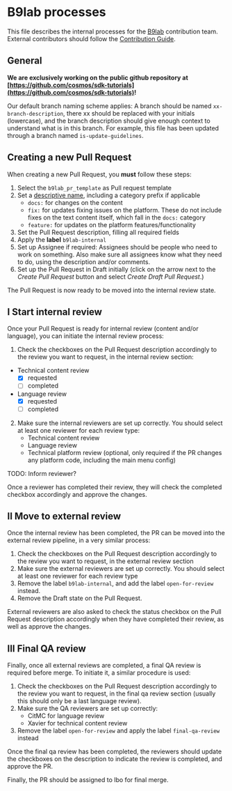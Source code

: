# B9lab processes

This file describes the internal processes for the [B9lab](https://b9lab.com) contribution team. External contributors should follow the [Contribution Guide](../CONTRIBUTING.md).

## General

**We are exclusively working on the public github repository at [https://github.com/cosmos/sdk-tutorials](https://github.com/cosmos/sdk-tutorials)!**

Our default branch naming scheme applies: A branch should be named `xx-branch-description`, there xx should be replaced with your initials (lowercase), and the branch description should give enough context to understand what is in this branch. For example, this file has been updated through a branch named `is-update-guidelines`.

## Creating a new Pull Request

When creating a new Pull Request, you **must** follow these steps:

1. Select the `b9lab_pr_template` as Pull request template
2. Set a [descriptive name](https://cbea.ms/git-commit/), including a category prefix if applicable
   * `docs:` for changes on the content
   * `fix:` for updates fixing issues on the platform. These do not include fixes on the text content itself, which fall in the `docs:` category
   * `feature:` for updates on the platform features/functionality
3. Set the Pull Request description, filling all required fields
4. Apply the **label** `b9lab-internal`
5. Set up Assignee if required: Assignees should be people who need to work on something. Also make sure all assignees know what they need to do, using the description and/or comments.
6. Set up the Pull Request in Draft initially (click on the arrow next to the _Create Pull Request_ button and select _Create Draft Pull Request_.)


The Pull Request is now ready to be moved into the internal review state.

## I Start internal review

Once your Pull Request is ready for internal review (content and/or language), you can initiate the internal review process:

1. Check the checkboxes on the Pull Request description accordingly to the review you want to request, in the internal review section:

- Technical content review
  - [x] requested
  - [ ] completed
- Language review
  - [x] requested
  - [ ] completed

2. Make sure the internal reviewers are set up correctly. You should select at least one reviewer for each review type:
   * Technical content review
   * Language review
   * Technical platform review (optional, only required if the PR changes any platform code, including the main menu config)

TODO: Inform reviewer?

Once a reviewer has completed their review, they will check the completed checkbox accordingly and approve the changes.


## II Move to external review

Once the internal review has been completed, the PR can be moved into the external review pipeline, in a very similar process:

1. Check the checkboxes on the Pull Request description accordingly to the review you want to request, in the external review section
2. Make sure the external reviewers are set up correctly. You should select at least one reviewer for each review type
3. Remove the label `b9lab-internal`, and add the label `open-for-review` instead.
4. Remove the Draft state on the Pull Request.

External reviewers are also asked to check the status checkbox on the Pull Request description accordingly when they have completed their review, as well as approve the changes.

## III Final QA review

Finally, once all external reviews are completed, a final QA review is required before merge. To initiate it, a similar procedure is used:

1. Check the checkboxes on the Pull Request description accordingly to the review you want to request, in the final qa review section (usually this should only be a last language review).
2. Make sure the QA reviewers are set up correctly:
   * CitMC for language review
   * Xavier for technical content review
3. Remove the label `open-for-review` and apply the label `final-qa-review` instead

Once the final qa review has been completed, the reviewers should update the checkboxes on the description to indicate the review is completed, and approve the PR.

Finally, the PR should be assigned to Ibo for final merge.
